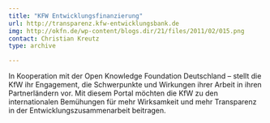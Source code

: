 ```yaml
---
title: "KFW Entwicklungsfinanzierung"
url: http://transparenz.kfw-entwicklungsbank.de
img: http://okfn.de/wp-content/blogs.dir/21/files/2011/02/015.png
contact: Christian Kreutz
type: archive

---
```


In Kooperation mit der Open Knowledge Foundation Deutschland – stellt die KfW ihr Engagement, die Schwerpunkte und Wirkungen ihrer Arbeit in ihren Partnerländern vor. Mit diesem Portal möchten die KfW zu den internationalen Bemühungen für mehr Wirksamkeit und mehr Transparenz in der Entwicklungszusammenarbeit beitragen.
